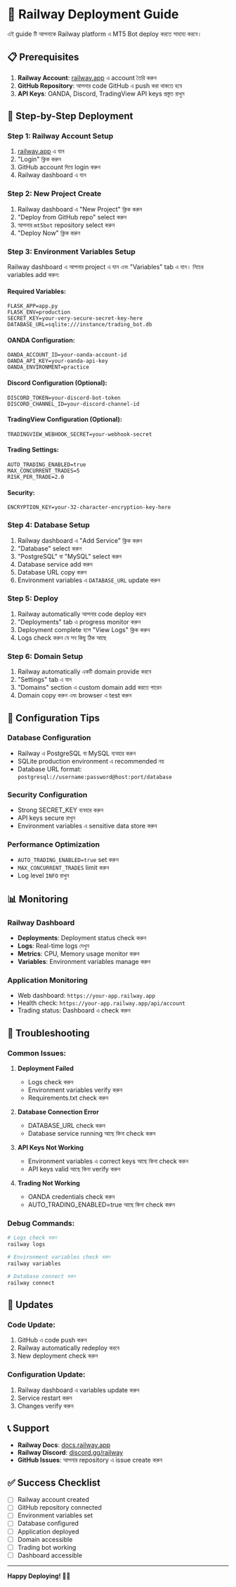 # 🚂 Railway Deployment Guide

এই guide টি আপনাকে Railway platform এ MT5 Bot deploy করতে সাহায্য করবে।

## 📋 Prerequisites

1. **Railway Account**: [railway.app](https://railway.app) এ account তৈরি করুন
2. **GitHub Repository**: আপনার code GitHub এ push করা থাকতে হবে
3. **API Keys**: OANDA, Discord, TradingView API keys প্রস্তুত রাখুন

## 🚀 Step-by-Step Deployment

### Step 1: Railway Account Setup
1. [railway.app](https://railway.app) এ যান
2. "Login" ক্লিক করুন
3. GitHub account দিয়ে login করুন
4. Railway dashboard এ যান

### Step 2: New Project Create
1. Railway dashboard এ "New Project" ক্লিক করুন
2. "Deploy from GitHub repo" select করুন
3. আপনার `mt5bot` repository select করুন
4. "Deploy Now" ক্লিক করুন

### Step 3: Environment Variables Setup
Railway dashboard এ আপনার project এ যান এবং "Variables" tab এ যান। নিচের variables add করুন:

#### Required Variables:
```
FLASK_APP=app.py
FLASK_ENV=production
SECRET_KEY=your-very-secure-secret-key-here
DATABASE_URL=sqlite:///instance/trading_bot.db
```

#### OANDA Configuration:
```
OANDA_ACCOUNT_ID=your-oanda-account-id
OANDA_API_KEY=your-oanda-api-key
OANDA_ENVIRONMENT=practice
```

#### Discord Configuration (Optional):
```
DISCORD_TOKEN=your-discord-bot-token
DISCORD_CHANNEL_ID=your-discord-channel-id
```

#### TradingView Configuration (Optional):
```
TRADINGVIEW_WEBHOOK_SECRET=your-webhook-secret
```

#### Trading Settings:
```
AUTO_TRADING_ENABLED=true
MAX_CONCURRENT_TRADES=5
RISK_PER_TRADE=2.0
```

#### Security:
```
ENCRYPTION_KEY=your-32-character-encryption-key-here
```

### Step 4: Database Setup
1. Railway dashboard এ "Add Service" ক্লিক করুন
2. "Database" select করুন
3. "PostgreSQL" বা "MySQL" select করুন
4. Database service add করুন
5. Database URL copy করুন
6. Environment variables এ `DATABASE_URL` update করুন

### Step 5: Deploy
1. Railway automatically আপনার code deploy করবে
2. "Deployments" tab এ progress monitor করুন
3. Deployment complete হলে "View Logs" ক্লিক করুন
4. Logs check করুন যে সব কিছু ঠিক আছে

### Step 6: Domain Setup
1. Railway automatically একটি domain provide করবে
2. "Settings" tab এ যান
3. "Domains" section এ custom domain add করতে পারেন
4. Domain copy করুন এবং browser এ test করুন

## 🔧 Configuration Tips

### Database Configuration
- Railway এ PostgreSQL বা MySQL ব্যবহার করুন
- SQLite production environment এ recommended নয়
- Database URL format: `postgresql://username:password@host:port/database`

### Security Configuration
- Strong SECRET_KEY ব্যবহার করুন
- API keys secure রাখুন
- Environment variables এ sensitive data store করুন

### Performance Optimization
- `AUTO_TRADING_ENABLED=true` set করুন
- `MAX_CONCURRENT_TRADES` limit করুন
- Log level `INFO` রাখুন

## 📊 Monitoring

### Railway Dashboard
- **Deployments**: Deployment status check করুন
- **Logs**: Real-time logs দেখুন
- **Metrics**: CPU, Memory usage monitor করুন
- **Variables**: Environment variables manage করুন

### Application Monitoring
- Web dashboard: `https://your-app.railway.app`
- Health check: `https://your-app.railway.app/api/account`
- Trading status: Dashboard এ check করুন

## 🚨 Troubleshooting

### Common Issues:

1. **Deployment Failed**
   - Logs check করুন
   - Environment variables verify করুন
   - Requirements.txt check করুন

2. **Database Connection Error**
   - DATABASE_URL check করুন
   - Database service running আছে কিনা check করুন

3. **API Keys Not Working**
   - Environment variables এ correct keys আছে কিনা check করুন
   - API keys valid আছে কিনা verify করুন

4. **Trading Not Working**
   - OANDA credentials check করুন
   - AUTO_TRADING_ENABLED=true আছে কিনা check করুন

### Debug Commands:
```bash
# Logs check করুন
railway logs

# Environment variables check করুন
railway variables

# Database connect করুন
railway connect
```

## 🔄 Updates

### Code Update:
1. GitHub এ code push করুন
2. Railway automatically redeploy করবে
3. New deployment check করুন

### Configuration Update:
1. Railway dashboard এ variables update করুন
2. Service restart করুন
3. Changes verify করুন

## 📞 Support

- **Railway Docs**: [docs.railway.app](https://docs.railway.app)
- **Railway Discord**: [discord.gg/railway](https://discord.gg/railway)
- **GitHub Issues**: আপনার repository এ issue create করুন

## ✅ Success Checklist

- [ ] Railway account created
- [ ] GitHub repository connected
- [ ] Environment variables set
- [ ] Database configured
- [ ] Application deployed
- [ ] Domain accessible
- [ ] Trading bot working
- [ ] Dashboard accessible

---

**Happy Deploying! 🚂🚀**
